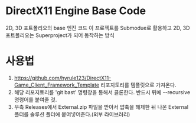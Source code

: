 # DirectX11 Engine Base Code
2D, 3D 포트폴리오의 base 엔진 코드
이 프로젝트를 Submodue로 활용하고 2D, 3D 포트폴리오는 Superproject가 되어 동작하는 방식

# 사용법
1. https://github.com/hyrule123/DirectX11-Game_Client_Framework_Template 리포지토리를 템플릿으로 가져온다.
2. 해당 리포지토리를 'git bast' 명령창을 통해서 클론한다. 반드시 뒤에 --recursive 명령어를 붙여줄 것.
3. 우측 Releases에서 External.zip 파일을 받아서 압축을 해제한 뒤 나온 External 폴더를 솔루션 폴더에 붙여넣어준다.(외부 라이브러리)
